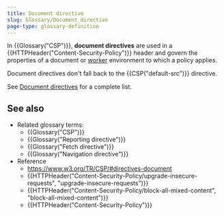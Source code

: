 ```yaml
---
title: Document directive
slug: Glossary/Document_directive
page-type: glossary-definition
---
```




In {{Glossary("CSP")}}, **document directives** are used in a {{HTTPHeader("Content-Security-Policy")}} header and govern the properties of a document or [worker](/Web/API/Web_Workers_API) environment to which a policy applies.

Document directives don't fall back to the {{CSP("default-src")}} directive.

See [Document directives](/Web/HTTP/Headers/Content-Security-Policy#document_directives) for a complete list.

## See also

- Related glossary terms:
  - {{Glossary("CSP")}}
  - {{Glossary("Reporting directive")}}
  - {{Glossary("Fetch directive")}}
  - {{Glossary("Navigation directive")}}
- Reference
  - <https://www.w3.org/TR/CSP/#directives-document>
  - {{HTTPHeader("Content-Security-Policy/upgrade-insecure-requests", "upgrade-insecure-requests")}}
  - {{HTTPHeader("Content-Security-Policy/block-all-mixed-content", "block-all-mixed-content")}}
  - {{HTTPHeader("Content-Security-Policy")}}
